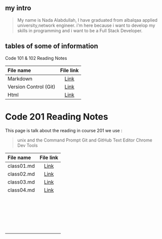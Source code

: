 ## my intro
>My name is Nada Alabdullah, I have graduated from albalqaa applied university,network engineer.
i'm here because i want to develop my skills in programming and i want to be a Full Stack Developer.

## tables of some of information
 
Code 101 & 102 Reading Notes


| File name      | File link     |
| :------------- | :----------: | 
|  Markdown | [Link](https://nada0795.github.io/reading-note/read01)|
| Version Control (Git)   | [Link](https://nada0795.github.io/reading-note/read02)| 
| Html   | [Link](https://nada0795.github.io/reading-note/read03)| 


# Code 201 Reading Notes
This page is talk about the reading in course 201
we use :

> unix and the Command Prompt
> Git and GitHub
> Text Editor
> Chrome Dev Tools

| File name      | File link     |
| :------------- | :----------:  | 
|  class01.md    | [Link](https://nada0795.github.io/reading-note/class01)|
|  class02.md    | [Link](https://nada0795.github.io/reading-note/class02)| 
|  class03.md    | [Link](https://nada0795.github.io/reading-note/class03)|          
|  class04.md    | [Link](https://nada0795.github.io/reading-note/class04)|
|                |               | 
|                |               |
|                |               | 
|                |               |
|                |               |
|                |               | 
|                |               | 
|                |               |
|                |               | 
|                |               |
|                |               | 
|                |               |
|                |               |
|                |               | 
|                |               |
|                |               | 
|                |               |
|                |               | 
|                |               |
|                |               |
|                |               | 
